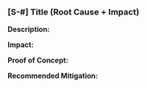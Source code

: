 ### [S-#] Title (Root Cause + Impact)

**Description:**


**Impact:** 

**Proof of Concept:**

**Recommended Mitigation:**
